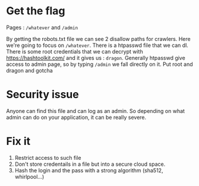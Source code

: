 # Get the flag
Pages : `/whatever` and `/admin`

By getting the robots.txt file we can see 2 disallow paths for crawlers.
Here we're going to focus on `/whatever`. There is a htpasswd file that we can dl.
There is some root credentials that we can decrypt with https://hashtoolkit.com/
and it gives us : `dragon`.
Generally htpasswd give access to admin page, so by typing `/admin` we fall directly on it. Put root and dragon and gotcha

# Security issue
Anyone can find this file and can log as an admin. So depending on what admin can do on your application, it can be really severe.


# Fix it
1. Restrict access to such file
2. Don't store credentails in a file but into a secure cloud space.
3. Hash the login and the pass with a strong algorithm (sha512, whirlpool...)